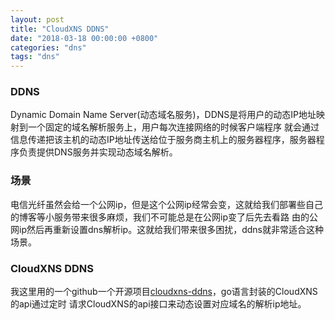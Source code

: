 ```yaml
---
layout: post
title: "CloudXNS DDNS"
date: "2018-03-18 00:00:00 +0800"
categories: "dns"
tags: "dns"
---
```


### DDNS

Dynamic Domain Name Server(动态域名服务)，DDNS是将用户的动态IP地址映射到一个固定的域名解析服务上，用户每次连接网络的时候客户端程序
就会通过信息传递把该主机的动态IP地址传送给位于服务商主机上的服务器程序，服务器程序负责提供DNS服务并实现动态域名解析。

<!--more-->

### 场景
电信光纤虽然会给一个公网ip，但是这个公网ip经常会变，这就给我们部署些自己的博客等小服务带来很多麻烦，我们不可能总是在公网ip变了后先去看路
由的公网ip然后再重新设置dns解析ip。这就给我们带来很多困扰，ddns就非常适合这种场景。

### CloudXNS DDNS
我这里用的一个github一个开源项目[cloudxns-ddns](https://github.com/zwh8800/cloudxns-ddns)，go语言封装的CloudXNS的api通过定时
请求CloudXNS的api接口来动态设置对应域名的解析ip地址。